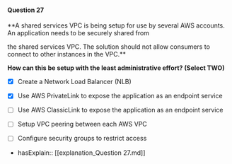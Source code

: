 #### Question  27

**A shared services VPC is being setup for use by several AWS accounts. An application needs to be securely shared from

the shared services VPC. The solution should not allow consumers to connect to other instances in the VPC.**

**How can this be setup with the least administrative effort? (Select TWO)**

- [x] Create a Network Load Balancer (NLB)

- [x] Use AWS PrivateLink to expose the application as an endpoint service

- [ ] Use AWS ClassicLink to expose the application as an endpoint service

- [ ] Setup VPC peering between each AWS VPC

- [ ] Configure security groups to restrict access

- hasExplain:: [[explanation_Question  27.md]]
